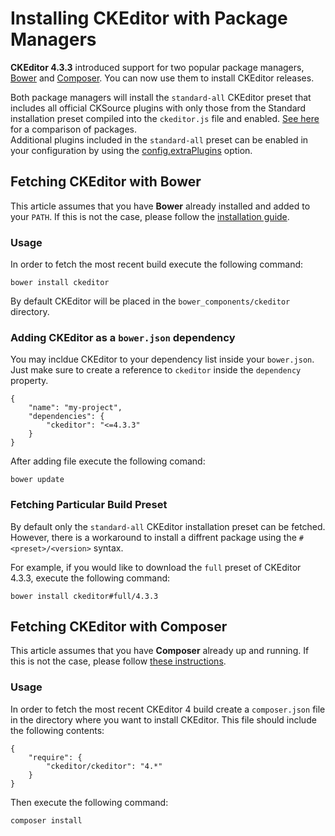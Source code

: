 # Installing CKEditor with Package Managers

**CKEditor 4.3.3** introduced support for two popular package managers, [Bower](http://bower.io/) and [Composer](https://getcomposer.org/). You can now use them to install CKEditor releases.

<p class="tip">
	Both package managers will install the <code>standard-all</code> CKEditor preset that includes all official CKSource plugins with only those from the Standard installation preset compiled into the <code>ckeditor.js</code> file and enabled. <a href="http://ckeditor.com/presets">See here</a> for a comparison of packages.<br>
	Additional plugins included in the <code>standard-all</code> preset can be enabled in your configuration by using the <a href="http://docs.ckeditor.com/#!/api/CKEDITOR.config-cfg-extraPlugins">config.extraPlugins</a> option.
</p>

## Fetching CKEditor with Bower

This article assumes that you have **Bower** already installed and added to your `PATH`. If this is not the case, please follow the [installation guide](http://bower.io/#installing-bower).

### Usage

In order to fetch the most recent build execute the following command:

	bower install ckeditor

By default CKEditor will be placed in the `bower_components/ckeditor` directory.

### Adding CKEditor as a `bower.json` dependency

You may incldue CKEditor to your dependency list inside your `bower.json`. Just make sure to create a reference to `ckeditor` inside the `dependency` property.

	{
		"name": "my-project",
		"dependencies": {
			"ckeditor": "<=4.3.3"
		}
	}

After adding file execute the following comand:

	bower update

### Fetching Particular Build Preset

By default only the `standard-all` CKEditor installation preset can be fetched. However, there is a workaround to install a diffrent package using the `#<preset>/<version>` syntax.

For example, if you would like to download the `full` preset of CKEditor 4.3.3, execute the following command:

	bower install ckeditor#full/4.3.3

## Fetching CKEditor with Composer

This article assumes that you have **Composer** already up and running. If this is not the case, please follow [these instructions](https://getcomposer.org/download).

### Usage

In order to fetch the most recent CKEditor 4 build create a `composer.json` file in the directory where you want to install CKEditor. This file should include the  following contents:

	{
		"require": {
			"ckeditor/ckeditor": "4.*"
		}
	}

Then execute the following command:

	composer install
